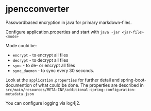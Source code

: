 # jpencconverter

Passwordbased encryption in java for primary markdown-files. 

Configure application.properties and start with 
`java -jar <jar-file> <mode>`

Mode could be:
- `encrypt` - to encrypt all files
- `decrypt` - to decrypt all files
- `sync` - to de- or encrypt all files
- `sync_daemon` - to sync every 30 seconds.

Look at the `application.properties` for further detail and spring-boot-documention of what could be done.
The properties are described in `src/main/resources/META-INF/additional-spring-configuration-metadata.json`

You can configure logging via log4j2.